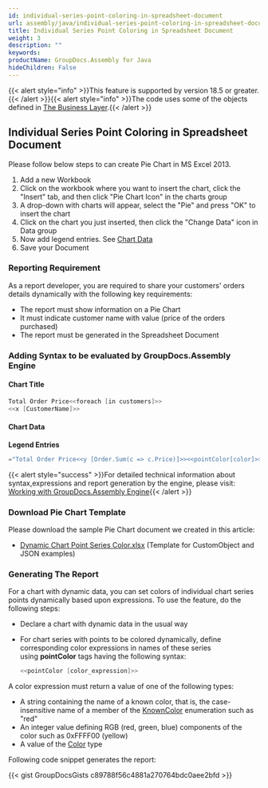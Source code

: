 ```yaml
---
id: individual-series-point-coloring-in-spreadsheet-document
url: assembly/java/individual-series-point-coloring-in-spreadsheet-document
title: Individual Series Point Coloring in Spreadsheet Document
weight: 3
description: ""
keywords: 
productName: GroupDocs.Assembly for Java
hideChildren: False
---
```

{{< alert style="info" >}}This feature is supported by version 18.5 or greater.{{< /alert >}}{{< alert style="info" >}}The code uses some of the objects defined in [The Business Layer](https://docs.groupdocs.com/assembly/java/the-business-layer/).{{< /alert >}}

## Individual Series Point Coloring in Spreadsheet Document

Please follow below steps to can create Pie Chart in MS Excel 2013.

1.  Add a new Workbook
2.  Click on the workbook where you want to insert the chart, click the "Insert" tab, and then click "Pie Chart Icon" in the charts group
3.  A drop-down with charts will appear, select the "Pie" and press "OK" to insert the chart
4.  Click on the chart you just inserted, then click the "Change Data" icon in Data group
5.  Now add legend entries. See [Chart Data](https://docs.dynabic.com/display/assemblynet/Pie+Chart+in+Spreadsheet+Document#PieChartinSpreadsheetDocument-ChartData)
6.  Save your Document

### Reporting Requirement

As a report developer, you are required to share your customers' orders details dynamically with the following key requirements:

*   The report must show information on a Pie Chart
*   It must indicate customer name with value (price of the orders purchased)
*   The report must be generated in the Spreadsheet Document

### Adding Syntax to be evaluated by GroupDocs.Assembly Engine

#### Chart Title

```java
Total Order Price<<foreach [in customers]>>
<<x [CustomerName]>>
```

#### Chart Data

**Legend Entries**

```java
="Total Order Price<<y [Order.Sum(c => c.Price)]>><<pointColor[color]>>"
```

{{< alert style="success" >}}For detailed technical information about syntax,expressions and report generation by the engine, please visit: [Working with GroupDocs.Assembly Engine](https://docs.groupdocs.com/assembly/java/working-with-groupdocs-assembly-engine/){{< /alert >}}

### Download Pie Chart Template

Please download the sample Pie Chart document we created in this article:

*   [Dynamic Chart Point Series Color.xlsx](https://github.com/groupdocs-assembly/GroupDocs.Assembly-for-Java/blob/master/Examples/GroupDocs.Assembly.Examples.Java/Data/Storage/Spreadsheet%20Templates/Dynamic%20Chart%20Point%20Series%20Color.xlsx) (Template for CustomObject and JSON examples) 

### Generating The Report

For a chart with dynamic data, you can set colors of individual chart series points dynamically based upon expressions. To use the feature, do the following steps:

*   Declare a chart with dynamic data in the usual way
*   For chart series with points to be colored dynamically, define corresponding color expressions in names of these series using **pointColor** tags having the following syntax:
  
    ```java
    <<pointColor [color_expression]>>
    ```
    

A color expression must return a value of one of the following types:

*   A string containing the name of a known color, that is, the case-insensitive name of a member of the [KnownColor](https://msdn.microsoft.com/en-us/library/system.drawing.knowncolor(v=vs.110).aspx) enumeration such as "red"
*   An integer value defining RGB (red, green, blue) components of the color such as 0xFFFF00 (yellow)
*   A value of the [Color](http://msdn.microsoft.com/en-us/library/system.drawing.color(v=vs.110).aspx) type

Following code snippet generates the report:

{{< gist GroupDocsGists c89788f56c4881a270764bdc0aee2bfd >}}


